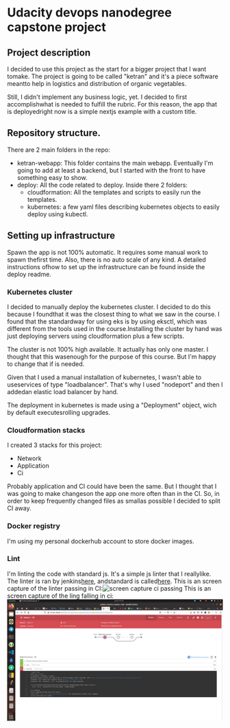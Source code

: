 # Udacity devops nanodegree capstone project

## Project description

I decided to use this project as the start for a bigger project that I want
tomake. The project is going to be called "ketran" and it's a piece software
meantto help in logistics and distribution of organic vegetables. 

Still, I didn't implement any business logic, yet. I decided to first
accomplishwhat is needed to fulfill the rubric. For this reason, the app that is
deployedright now is a simple nextjs example with a custom title.

## Repository structure.

There are 2 main folders in the repo:
- ketran-webapp: This folder contains the main webapp. Eventually I'm going to
  add at least a backend, but I started with the front to have something easy to
  show.
- deploy: All the code related to deploy. Inside there 2 folders: 
  - cloudformation: All the templates and scripts to easily run the templates. 
  - kubernetes: a few yaml files describing kubernetes objects to easily deploy
    using kubectl.

## Setting up infrastructure

Spawn the app is not 100% automatic. It requires some manual work to spawn
thefirst time. Also, there is no auto scale of any kind. A detailed instructions
ofhow to set up the infrastructure can be found inside the deploy readme.

### Kubernetes cluster

I decided to manually deploy the kubernetes cluster. I decided to do this
because I foundthat it was the closest thing to what we saw in the course. I
found that the standardway for using eks is by using eksctl, which was different
from the tools used in the course.Installing the cluster by hand was just
deploying servers using cloudformation plus a few scripts. 

The cluster is not 100% high available. It actually has only one master. I
thought that this wasenough for the purpose of this course. But I'm happy to
change that if is needed. 

Given that I used a manual installation of kubernetes, I wasn't able to
useservices of type "loadbalancer". That's why I used "nodeport" and then I
addedan elastic load balancer by hand. 

The deployment in kubernetes is made using a "Deployment" object, wich by
default executesrolling upgrades.

### Cloudformation stacks

I created 3 stacks for this project:
- Network
- Application
- Ci 

Probably application and CI could have been the same. But I thought that I was
going to make changeson the app one more often than in the CI. So, in order to
keep frequently changed files as smallas possible I decided to split CI away.

### Docker registry

I'm using my personal dockerhub account to store docker images.

### Lint

I'm linting the code with standard js. It's a simple js linter that I
reallylike. The linter is ran by
jenkins[here](https://github.com/hojarasca/ketran/blob/master/Jenkinsfile#L12),
andstandard is
called[here](https://github.com/hojarasca/ketran/blob/master/ketran-webapp/package.json#L8).
This is an screen capture of the linter passing in CI:![screen capture ci
passing](_screenshots/ci_passing.png) This is an screen capture of the ling
falling in ci:![screen capture ci passing](_screenshots/ci_failing.png)

